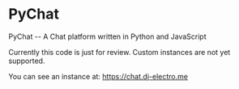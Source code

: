 # PyChat
PyChat -- A Chat platform written in Python and JavaScript

Currently this code is just for review. Custom instances are not yet supported.

You can see an instance at: https://chat.dj-electro.me
